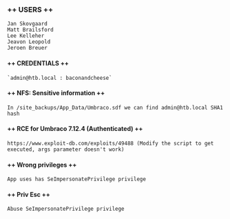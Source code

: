 ### ++ USERS ++
	Jan Skovgaard
	Matt Brailsford
	Lee Kelleher
	Jeavon Leopold
	Jeroen Breuer
#### ++ CREDENTIALS ++
	`admin@htb.local : baconandcheese`
	
#### ++ NFS: Sensitive information ++
	In /site_backups/App_Data/Umbraco.sdf we can find admin@htb.local SHA1 hash
	
#### ++ RCE for Umbraco 7.12.4 (Authenticated) ++
	https://www.exploit-db.com/exploits/49488 (Modify the script to get executed, args parameter doesn't work)

#### ++ Wrong privileges ++
	App uses has SeImpersonatePrivilege privilege

#### ++ Priv Esc ++
	Abuse SeImpersonatePrivilege privilege